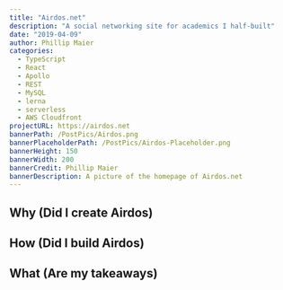 ```yaml
---
title: "Airdos.net"
description: "A social networking site for academics I half-built"
date: "2019-04-09"
author: Phillip Maier
categories:
  - TypeScript
  - React
  - Apollo
  - REST
  - MySQL
  - lerna
  - serverless
  - AWS Cloudfront
projectURL: https://airdos.net
bannerPath: /PostPics/Airdos.png
bannerPlaceholderPath: /PostPics/Airdos-Placeholder.png
bannerHeight: 150
bannerWidth: 200
bannerCredit: Phillip Maier
bannerDescription: A picture of the homepage of Airdos.net
---
```


## Why (Did I create Airdos)

## How (Did I build Airdos)

## What (Are my takeaways)

